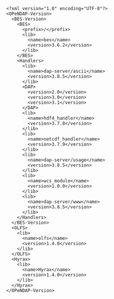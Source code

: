     <?xml version="1.0" encoding="UTF-8"?>
    <OPeNDAP-Version>
      <BES-Version>
        <BES>
          <prefix>/</prefix>
          <lib>
            <name>bes</name>
            <version>3.6.2</version>
          </lib>
        </BES>
        <Handlers>
          <lib>
            <name>dap-server/ascii</name>
            <version>3.8.5</version>
          </lib>
          <DAP>
            <version>2.0</version>
            <version>3.0</version>
            <version>3.1</version>
          </DAP>
          <lib>
            <name>hdf4_handler</name>
            <version>3.7.8</version>
          </lib>
          <lib>
            <name>netcdf_handler</name>
            <version>3.7.9</version>
          </lib>
          <lib>
            <name>dap-server/usage</name>
            <version>3.8.5</version>
          </lib>
          <lib>
            <name>wcs_module</name>
            <version>1.0.0</version>
          </lib>
          <lib>
            <name>dap-server/www</name>
            <version>3.8.5</version>
          </lib>
        </Handlers>
      </BES-Version>
      <OLFS>
        <lib>
          <name>olfs</name>
          <version>1.4.0</version>
        </lib>
      </OLFS>
      <Hyrax>
        <lib>
          <name>Hyrax</name>
          <version>1.4.0</version>
        </lib>
      </Hyrax>
    </OPeNDAP-Version>